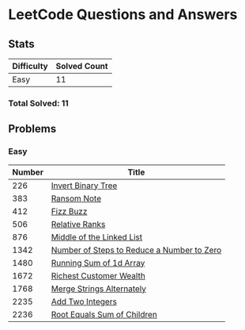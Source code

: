 # LeetCode Questions and Answers

## Stats

| Difficulty | Solved Count |
| --- | --- |
| Easy | 11 |

### Total Solved: 11

## Problems

### Easy

| Number | Title |
| --- | --- |
| 226 | [Invert Binary Tree](./0226-invert-binary-tree) |
| 383 | [Ransom Note](./0383-ransom-note) |
| 412 | [Fizz Buzz](./0412-fizz-buzz) |
| 506 | [Relative Ranks](./0506-relative-ranks) |
| 876 | [Middle of the Linked List](./0876-middle-of-the-linked-list) |
| 1342 | [Number of Steps to Reduce a Number to Zero](./1342-number-of-steps-to-reduce-a-number-to-zero) |
| 1480 | [Running Sum of 1d Array](./1480-running-sum-of-1d-array) |
| 1672 | [Richest Customer Wealth](./1672-richest-customer-wealth) |
| 1768 | [Merge Strings Alternately](./1768-merge-strings-alternately) |
| 2235 | [Add Two Integers](./2235-add-two-integers) |
| 2236 | [Root Equals Sum of Children](./2236-root-equals-sum-of-children) |

